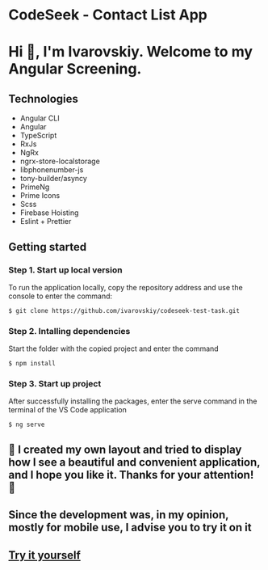 # CodeSeek - Contact List App

# Hi 👋, I'm Ivarovskiy. Welcome to my Angular Screening.

## Technologies

* Angular CLI
* Angular
* TypeScript
* RxJs
* NgRx
* ngrx-store-localstorage
* libphonenumber-js
* tony-builder/asyncy
* PrimeNg
* Prime Icons
* Scss
* Firebase Hoisting
* Eslint + Prettier

## Getting started

### Step 1. Start up local version 
To run the application locally, copy the repository address and use the console to enter the command:
```
$ git clone https://github.com/ivarovskiy/codeseek-test-task.git
```
### Step 2. Intalling dependencies
Start the folder with the copied project and enter the command
```
$ npm install
```
### Step 3. Start up project
After successfully installing the packages, enter the serve command in the terminal of the VS Code application
```
$ ng serve
```
## 📝 I created my own layout and tried to display how I see a beautiful and convenient application, and I hope you like it. Thanks for your attention! 🤝
## Since the development was, in my opinion, mostly for mobile use, I advise you to try it on it

## [Try it yourself](https://codeseek-2c888.web.app)
